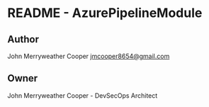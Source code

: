 # README - AzurePipelineModule

## Author
John Merryweather Cooper <jmcooper8654@gmail.com>

## Owner
John Merryweather Cooper - DevSecOps Architect